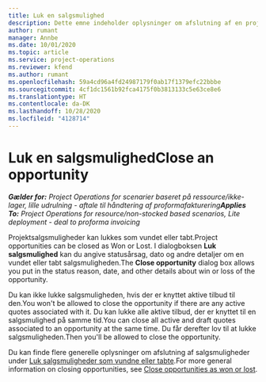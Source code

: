 ```yaml
---
title: Luk en salgsmulighed
description: Dette emne indeholder oplysninger om afslutning af en projektsalgsmulighed.
author: rumant
manager: Annbe
ms.date: 10/01/2020
ms.topic: article
ms.service: project-operations
ms.reviewer: kfend
ms.author: rumant
ms.openlocfilehash: 59a4cd96a4fd24987179f0ab17f1379efc22bbbe
ms.sourcegitcommit: 4cf1dc1561b92fca4175f0b3813133c5e63ce8e6
ms.translationtype: HT
ms.contentlocale: da-DK
ms.lasthandoff: 10/28/2020
ms.locfileid: "4128714"
---
```

# <a name="close-an-opportunity"></a><span data-ttu-id="ba39b-103">Luk en salgsmulighed</span><span class="sxs-lookup"><span data-stu-id="ba39b-103">Close an opportunity</span></span>

<span data-ttu-id="ba39b-104">_**Gælder for:** Project Operations for scenarier baseret på ressource/ikke-lager, lille udrulning - aftale til håndtering af proformafakturering_</span><span class="sxs-lookup"><span data-stu-id="ba39b-104">_**Applies To:** Project Operations for resource/non-stocked based scenarios, Lite deployment - deal to proforma invoicing_</span></span>

<span data-ttu-id="ba39b-105">Projektsalgsmuligheder kan lukkes som vundet eller tabt.</span><span class="sxs-lookup"><span data-stu-id="ba39b-105">Project opportunities can be closed as Won or Lost.</span></span> <span data-ttu-id="ba39b-106">I dialogboksen **Luk salgsmulighed** kan du angive statusårsag, dato og andre detaljer om en vundet eller tabt salgsmuligheden.</span><span class="sxs-lookup"><span data-stu-id="ba39b-106">The **Close opportunity** dialog box allows you put in the status reason, date, and other details about win or loss of the opportunity.</span></span>

<span data-ttu-id="ba39b-107">Du kan ikke lukke salgsmuligheden, hvis der er knyttet aktive tilbud til den.</span><span class="sxs-lookup"><span data-stu-id="ba39b-107">You won't be allowed to close the opportunity if there are any active quotes associated with it.</span></span> <span data-ttu-id="ba39b-108">Du kan lukke alle aktive tilbud, der er knyttet til en salgsmulighed på samme tid.</span><span class="sxs-lookup"><span data-stu-id="ba39b-108">You can close all active and draft quotes associated to an opportunity at the same time.</span></span> <span data-ttu-id="ba39b-109">Du får derefter lov til at lukke salgsmuligheden.</span><span class="sxs-lookup"><span data-stu-id="ba39b-109">Then you'll be allowed to close the opportunity.</span></span>

<span data-ttu-id="ba39b-110">Du kan finde flere generelle oplysninger om afslutning af salgsmuligheder under [Luk salgsmuligheder som vundne eller tabte](https://docs.microsoft.com/dynamics365/sales-enterprise/close-opportunity-won-lost-sales).</span><span class="sxs-lookup"><span data-stu-id="ba39b-110">For more general information on closing opportunities, see [Close opportunities as won or lost](https://docs.microsoft.com/dynamics365/sales-enterprise/close-opportunity-won-lost-sales).</span></span>
